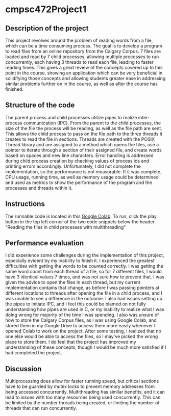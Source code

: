 # cmpsc472Project1

## Description of the project

This project revolves around the problem of reading words from a file, which can be a time consuming process. The goal is to develop a program to read files from an online repository from the Calgary Corpus. 7 files are loaded and read by 7 child processes, allowing multiple processes to run concurrently, each having 3 threads to read each file, leading to faster reading times. This gives a great review of the concepts covered up to this point in the course, showing an application which can be very beneficial in solidifying those concepts and allowing students greater ease in addressing similar problems further on in the course, as well as after the course has finished. 

## Structure of the code

The parent process and child processes utilize pipes to realize inter-process communication (IPC). From the parent to the child processes, the size of the file the process will be reading, as well as the file path are sent. This allows the child process to pass on the file path to the three threads it creates to read the file in sections. Threads are created with the POSIX Thread library and are assigned to a method which opens the files, use a pointer to iterate through a section of their assigned file, and create words based on spaces and new line characters. Error handling is addressed during child process creation by checking values of process ids and printing errors accordingly. Unfortunately, I did not complete the implementation, so the performance is not measurable. If it was complete, CPU usage, running time, as well as memory usage could be determined and used as metrics to show the performance of the program and the processes and threads within it. 

## Instructions

The runnable code is located in this [Google Colab](https://colab.research.google.com/drive/1utlztQpHfDd3SAvBL0nwctHf-8d1yeo4?usp=sharing). To run, click the play button in the top left corner of the two code snippets below the header "Reading the files in child processes with multithreading"

## Performance evaluation

I did experience some challenges during the implementation of this project, especially evident by my inability to finish it. I experienced the greatest difficulties with getting the words to be counted correctly. I was getting the same word count from each thread of a file, so for 7 different files, I would have 3 identical values 7 times, and was not sure how to prevent that. I was given the advice to open the files in each thread, but my current implementation contains that change, as before I was passing pointers at different locations to threads after opening the file in a child process, and I was unable to see a difference in the outcome. I also had issues setting up the pipes to initiate IPC, and I feel this could be blamed on not fully understanding how pipes are used in C, or my inability to realize what I was doing wrong for majority of the time I was spending. I also was unsure of how to store the Calgary Corpus files, as I was using Google Colab, and stored them in my Google Drive to access them more easily whenever I opened Colab to work on the project. After some testing, I realized that no one else would be able to access the files, so I may've picked the wrong place to store them. I do feel that the project has improved my understanding of these concepts, though I would be much more satisfied if I had completed the project. 

## Discussion

Multiprocessing does allow for faster running speed, but critical sections have to be guarded by mutex locks to prevent memory addresses from being accessed concurrently. Multithreading has similar benefits, and it can lead to issues with too many resources being used concurrently. This can be limited by the number threads being created, or limiting the number of threads that can run concurrently. 

